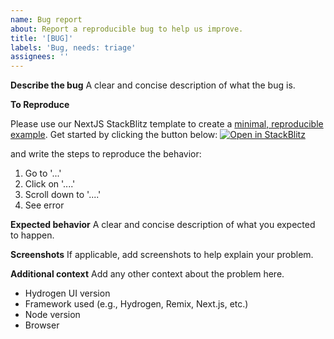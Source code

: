 ```yaml
---
name: Bug report
about: Report a reproducible bug to help us improve.
title: '[BUG]'
labels: 'Bug, needs: triage'
assignees: ''
---
```


**Describe the bug**
A clear and concise description of what the bug is.

**To Reproduce**

Please use our NextJS StackBlitz template to create a [minimal, reproducible example](https://stackoverflow.com/help/minimal-reproducible-example). Get started by clicking the button below:
[![Open in StackBlitz](https://developer.stackblitz.com/img/open_in_stackblitz.svg)](https://stackblitz.com/fork/github/shopify/hydrogen-ui/tree/main/apps/nextjs?file=pages%2Findex.tsx)

and write the steps to reproduce the behavior:

1. Go to '...'
2. Click on '....'
3. Scroll down to '....'
4. See error

**Expected behavior**
A clear and concise description of what you expected to happen.

**Screenshots**
If applicable, add screenshots to help explain your problem.

**Additional context**
Add any other context about the problem here.

- Hydrogen UI version
- Framework used (e.g., Hydrogen, Remix, Next.js, etc.)
- Node version
- Browser
